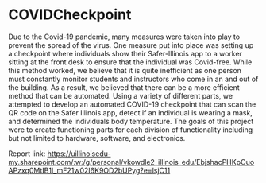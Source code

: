 # COVIDCheckpoint

Due to the Covid-19 pandemic, many measures were taken into play to prevent the spread of the virus. One measure put into place was setting up a checkpoint where individuals show their Safer-Illinois app to a worker sitting at the front desk to ensure that the individual was Covid-free. While this method worked, we believe that it is quite inefficient as one person must constantly monitor students and instructors who come in an and out of the building. As a result, we believed that there can be a more efficient method that can be automated. Using a variety of different parts, we attempted to develop an automated COVID-19 checkpoint that can scan the QR code on the Safer Illinois app, detect if an individual is wearing a mask, and determined the individuals body temperature. The goals of this project were to create functioning parts for each division of functionality including but not limited to hardware, software, and electronics. 

Report link: https://uillinoisedu-my.sharepoint.com/:w:/g/personal/vkowdle2_illinois_edu/EbjshacPHKpOuoAPzxq0MtIB1I_mF21w02I6K9OD2bUPyg?e=lsjC11

